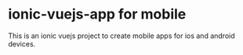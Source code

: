 # ionic-vuejs-app for mobile
This is an ionic vuejs project to create mobile apps for ios and android devices.
